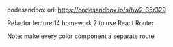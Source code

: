 codesandbox url:
https://codesandbox.io/s/hw2-35r329

Refactor lecture 14 homework 2 to use React Router

Note: make every color component a separate route